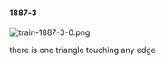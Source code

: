#### 1887-3
![train-1887-3-0.png](https://github.com/lil-lab/nlvr/raw/master/nlvr/train/images/46/train-1887-3-0.png "train-1887-3-0.png")

there is one triangle touching any edge